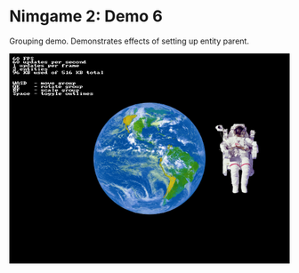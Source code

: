 Nimgame 2: Demo 6
=================

Grouping demo. Demonstrates effects of setting up entity parent.

![Screenshot](demo6.png)

